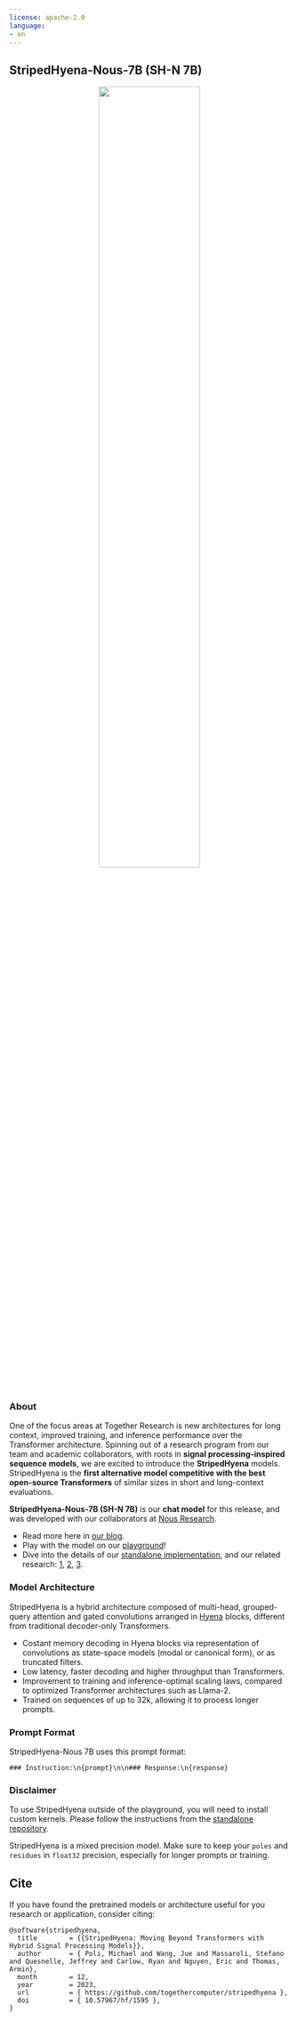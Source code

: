 ```yaml
---
license: apache-2.0
language:
- en
---
```


## StripedHyena-Nous-7B (SH-N 7B)

<p align="center">
  <img src="https://cdn-uploads.huggingface.co/production/uploads/62a1306bbe7fa896d2c8de44/Bfjh77emDsWOY-VmfvU9C.png" width="60%" />
</p>

### About 

One of the focus areas at Together Research is new architectures for long context, improved training, and inference performance over the Transformer architecture. Spinning out of a research program from our team and academic collaborators, with roots in **signal processing-inspired sequence models**, we are excited to introduce the **StripedHyena** models. StripedHyena is the **first alternative model competitive with the best open-source Transformers** of similar sizes in short and long-context evaluations.

**StripedHyena-Nous-7B (SH-N 7B)** is our **chat model** for this release, and was developed with our collaborators at [Nous Research](https://nousresearch.com/).

- Read more here in [our blog](https://www.together.ai/blog/stripedhyena-7b).
- Play with the model on our [playground](https://api.together.xyz/playground/chat/togethercomputer/StripedHyena-Nous-7B)!
- Dive into the details of our [standalone implementation](https://github.com/togethercomputer/stripedhyena), and our related research: [1](https://arxiv.org/abs/2302.10866), [2](https://arxiv.org/abs/2310.18780), [3](https://arxiv.org/abs/2311.05908).

### Model Architecture

StripedHyena is a hybrid architecture composed of multi-head, grouped-query attention and gated convolutions arranged in [Hyena](https://arxiv.org/abs/2302.10866) blocks, different from traditional decoder-only Transformers.  
  - Costant memory decoding in Hyena blocks via representation of convolutions as state-space models (modal or canonical form), or as truncated filters.
  - Low latency, faster decoding and higher throughput than Transformers. 
  - Improvement to training and inference-optimal scaling laws, compared to optimized Transformer architectures such as Llama-2.
  - Trained on sequences of up to 32k, allowing it to process longer prompts.

### Prompt Format

StripedHyena-Nous 7B uses this prompt format:

```
### Instruction:\n{prompt}\n\n### Response:\n{response}
```

### Disclaimer 

To use StripedHyena outside of the playground, you will need to install custom kernels. Please follow the instructions from the [standalone repository](https://github.com/togethercomputer/stripedhyena).

StripedHyena is a mixed precision model. Make sure to keep your `poles` and `residues` in `float32` precision, especially for longer prompts or training.


## Cite

If you have found the pretrained models or architecture useful for you research or application, consider citing: 
```
@software{stripedhyena,
  title        = {{StripedHyena: Moving Beyond Transformers with Hybrid Signal Processing Models}},
  author       = { Poli, Michael and Wang, Jue and Massaroli, Stefano and Quesnelle, Jeffrey and Carlow, Ryan and Nguyen, Eric and Thomas, Armin},
  month        = 12,
  year         = 2023,
  url          = { https://github.com/togethercomputer/stripedhyena },
  doi          = { 10.57967/hf/1595 },
}
```